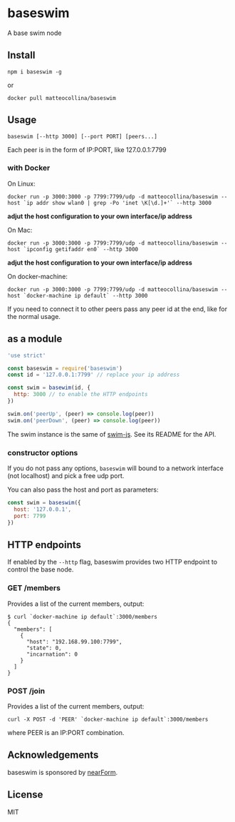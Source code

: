 # baseswim

A base swim node

## Install

```
npm i baseswim -g
```

or

```
docker pull matteocollina/baseswim
```

## Usage

```
baseswim [--http 3000] [--port PORT] [peers...]
```

Each peer is in the form of IP:PORT, like 127.0.0.1:7799

### with Docker

On Linux:

```
docker run -p 3000:3000 -p 7799:7799/udp -d matteocollina/baseswim --host `ip addr show wlan0 | grep -Po 'inet \K[\d.]+'` --http 3000
```

__adjut the host configuration to your own interface/ip address__

On Mac:

```
docker run -p 3000:3000 -p 7799:7799/udp -d matteocollina/baseswim --host `ipconfig getifaddr en0` --http 3000
```

__adjut the host configuration to your own interface/ip address__

On docker-machine:

```
docker run -p 3000:3000 -p 7799:7799/udp -d matteocollina/baseswim --host `docker-machine ip default` --http 3000
```

If you need to connect it to other peers pass any peer id at the end,
like for the normal usage.

## as a module

```js
'use strict'

const baseswim = require('baseswim')
const id = '127.0.0.1:7799' // replace your ip address

const swim = basewim(id, {
  http: 3000 // to enable the HTTP endpoints
})

swim.on('peerUp', (peer) => console.log(peer))
swim.on('peerDown', (peer) => console.log(peer))
```

The swim instance is the same of [swim-js](http://npm.im/swim).
See its README for the API.

### constructor options

If you do not pass any options, `baseswim` will bound to a network
interface (not localhost) and pick a free udp port.

You can also pass the host and port as parameters:

```js
const swim = baseswim({
  host: '127.0.0.1',
  port: 7799
})
```

## HTTP endpoints

If enabled by the `--http` flag, baseswim provides two HTTP endpoint to
control the base node.

### GET /members

Provides a list of the current members, output:

```
$ curl `docker-machine ip default`:3000/members
{
  "members": [
    {
      "host": "192.168.99.100:7799",
      "state": 0,
      "incarnation": 0
    }
  ]
}
```

### POST /join

Provides a list of the current members, output:

```
curl -X POST -d 'PEER' `docker-machine ip default`:3000/members
```

where PEER is an IP:PORT combination.

## Acknowledgements

baseswim is sponsored by [nearForm](http://nearform.com).

## License

MIT
